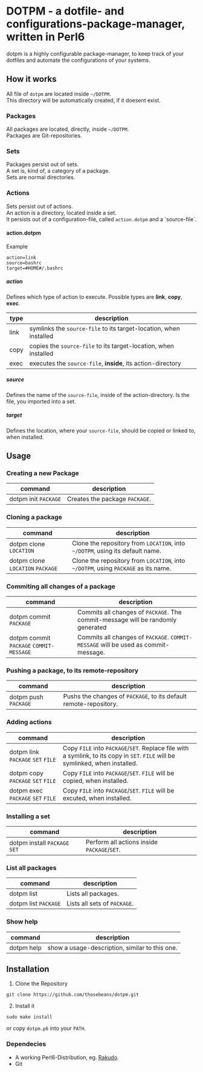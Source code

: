 # DOTPM - a dotfile- and configurations-package-manager, written in Perl6
dotpm is a highly configurable package-manager, to keep track of your dotfiles and automate the configurations of your systems.
## How it works
All file of `dotpm` are located inside `~/DOTPM`.  
This directory will be automatically created, if it doesent exist.
### Packages
All packages are located, directly, inside `~/DOTPM`.  
Packages are Git-repositories.
### Sets
Packages persist out of sets.  
A set is, kind of, a category of a package.  
Sets are normal directories.
### Actions
Sets persist out of actions.  
An action is a directory, located inside a set.  
It persists out of a configuration-file, called `action.dotpm` and a ´source-file´.
#### action.dotpm
Example  
```
action=link
source=bashrc
target=#HOME#/.bashrc
```
##### action
Defines which type of action to execute.
Possible types are **link**, **copy**, **exec**.  

| type | description |
|------|-------------|
| link | symlinks the `source-file` to its target-location, when installed |
| copy | copies the `source-file` to its target-location, when installed |
| exec | executes the `source-file`, **inside**, its action-directory |

##### source
Defines the name of the `source-file`, inside of the action-directory.
Is the file, you imported into a set.

##### target
Defines the location, where your `source-file`, should be copied or linked to, when installed.

## Usage
### Creating a new Package
| command | description |
|--|--|
| dotpm init `PACKAGE` | Creates the package `PACKAGE`. |

### Cloning a package
| command | description |
|--|--|
| dotpm clone `LOCATION` | Clone the repository from `LOCATION`, into `~/DOTPM`, using its default name. |
| dotpm clone `LOCATION` `PACKAGE` | Clone the repository from `LOCATION`, into `~/DOTPM`, using `PACKAGE` as its name. |

### Commiting all changes of a package
| command | description |
|--|--|
| dotpm commit `PACKAGE` | Commits all changes of `PACKAGE`. The commit-message will be randomly generated |
| dotpm commit `PACKAGE` `COMMIT-MESSAGE` | Commits all changes of `PACKAGE`. `COMMIT-MESSAGE` will be used as commit-message. |

### Pushing a package, to its remote-repository 
| command | description |
|--|--|
| dotpm push `PACKAGE` | Pushs the changes of `PACKAGE`, to its default remote-repository. |

### Adding actions
| command | description |
|--|--|
| dotpm link `PACKAGE` `SET` `FILE` | Copy `FILE` into `PACKAGE`/`SET`. Replace file with a symlink, to its copy in `SET`. `FILE` will be symlinked, when installed. |
| dotpm copy `PACKAGE` `SET` `FILE` | Copy `FILE` into `PACKAGE`/`SET`. `FILE` will be copied, when installed. |
| dotpm exec `PACKAGE` `SET` `FILE` | Copy `FILE` into `PACKAGE`/`SET`. `FILE` will be excuted, when installed. |

### Installing a set
| command | description |
|--|--|
| dotpm install `PACKAGE` `SET` | Perform all actions inside `PACKAGE`/`SET`. |

### List all packages 
| command | description |
|--|--|
| dotpm list | Lists all packages. |
| dotpm list `PACKAGE` | Lists all sets of `PACKAGE`. |

### Show help
| command | description |
|--|--|
| dotpm help | show a usage-description, similar to this one. |

## Installation
1. Clone the Repository
```
git clone https://github.com/thosebeans/dotpm.git
```
2. Install it
```
sudo make install
```
or copy `dotpm.p6` into your `PATH`.

### Dependecies
- A working Perl6-Distribution, eg. [Rakudo](https://perl6.org/).
- Git
